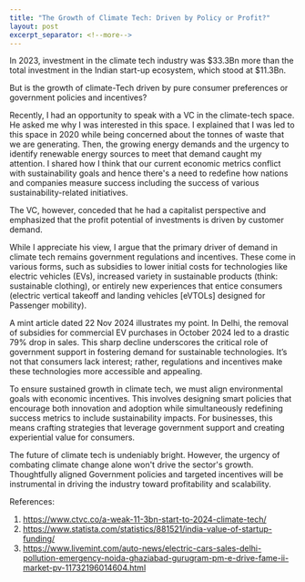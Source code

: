 ```yaml
---
title: "The Growth of Climate Tech: Driven by Policy or Profit?"
layout: post
excerpt_separator: <!--more-->
---
```


In 2023, investment in the climate tech industry was $33.3Bn more than the total investment in the Indian start-up ecosystem, which stood at $11.3Bn.

But is the growth of climate-Tech driven by pure consumer preferences or government policies and incentives?

<!--more-->

Recently, I had an opportunity to speak with a VC in the climate-tech space. He asked me why I was interested in this space. I explained that I was led to this space in 2020 while being concerned about the tonnes of waste that we are generating. Then, the growing energy demands and the urgency to identify renewable energy sources to meet that demand caught my attention. I shared how I think that our current economic metrics conflict with sustainability goals and hence there's a need to redefine how nations and companies measure success including the success of various sustainability-related initiatives.

The VC, however, conceded that he had a capitalist perspective and emphasized that the profit potential of investments is driven by customer demand. 

While I appreciate his view, I argue that the primary driver of demand in climate tech remains government regulations and incentives. These come in various forms, such as subsidies to lower initial costs for technologies like electric vehicles (EVs), increased variety in sustainable products (think: sustainable clothing), or entirely new experiences that entice consumers (electric vertical takeoff and landing vehicles [eVTOLs] designed for Passenger mobility).

A mint article dated 22 Nov 2024 illustrates my point. In Delhi, the removal of subsidies for commercial EV purchases in October 2024 led to a drastic 79% drop in sales. This sharp decline underscores the critical role of government support in fostering demand for sustainable technologies. It’s not that consumers lack interest; rather, regulations and incentives make these technologies more accessible and appealing. 

To ensure sustained growth in climate tech, we must align environmental goals with economic incentives. This involves designing smart policies that encourage both innovation and adoption while simultaneously redefining success metrics to include sustainability impacts. For businesses, this means crafting strategies that leverage government support and creating experiential value for consumers.

The future of climate tech is undeniably bright. However, the urgency of combating climate change alone won't drive the sector's growth. Thoughtfully aligned Government policies and targeted incentives will be instrumental in driving the industry toward profitability and scalability. 



References:
1. https://www.ctvc.co/a-weak-11-3bn-start-to-2024-climate-tech/
2. https://www.statista.com/statistics/881521/india-value-of-startup-funding/
3. https://www.livemint.com/auto-news/electric-cars-sales-delhi-pollution-emergency-noida-ghaziabad-gurugram-pm-e-drive-fame-ii-market-pv-11732196014604.html
